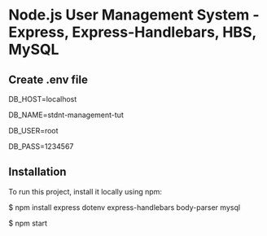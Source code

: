 # Node.js User Management System - Express, Express-Handlebars, HBS, MySQL 

## Create .env file

DB_HOST=localhost

DB_NAME=stdnt-management-tut

DB_USER=root

DB_PASS=1234567

## Installation

 To run this project, install it locally using npm:
 
$ npm install express dotenv express-handlebars body-parser mysql

$ npm start
